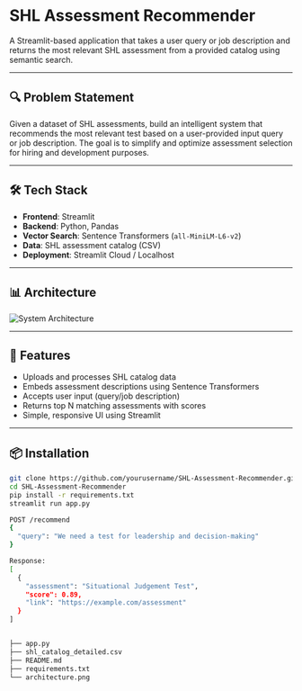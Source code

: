 # SHL Assessment Recommender

A Streamlit-based application that takes a user query or job description and returns the most relevant SHL assessment from a provided catalog using semantic search.

---

## 🔍 Problem Statement

Given a dataset of SHL assessments, build an intelligent system that recommends the most relevant test based on a user-provided input query or job description. The goal is to simplify and optimize assessment selection for hiring and development purposes.

---

## 🛠️ Tech Stack

- **Frontend**: Streamlit
- **Backend**: Python, Pandas
- **Vector Search**: Sentence Transformers (`all-MiniLM-L6-v2`)
- **Data**: SHL assessment catalog (CSV)
- **Deployment**: Streamlit Cloud / Localhost

---

## 📊 Architecture

![System Architecture](/path/to/your/image.png)

---


## 🚀 Features

- Uploads and processes SHL catalog data
- Embeds assessment descriptions using Sentence Transformers
- Accepts user input (query/job description)
- Returns top N matching assessments with scores
- Simple, responsive UI using Streamlit

---

## 📦 Installation

```bash
git clone https://github.com/yourusername/SHL-Assessment-Recommender.git
cd SHL-Assessment-Recommender
pip install -r requirements.txt
streamlit run app.py

POST /recommend
{
  "query": "We need a test for leadership and decision-making"
}

Response:
[
  {
    "assessment": "Situational Judgement Test",
    "score": 0.89,
    "link": "https://example.com/assessment"
  }
]


├── app.py
├── shl_catalog_detailed.csv
├── README.md
├── requirements.txt
└── architecture.png

